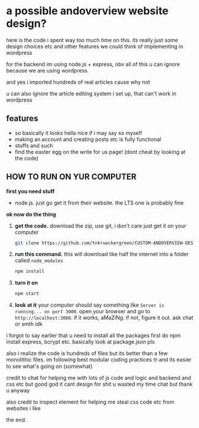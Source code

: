 # a possible andoverview website design?

here is the code i spent way too much time on this. its really just some design choices etc and other features we could think of implementing in wordpress

for the backend im using node.js + express, obv all of this u can ignore because we are using wordpress

and yes i imported hundreds of real articles cause why not

u can also ignore the article editing system i set up, that can't work in wordpress

## features

*   so basically it looks hella nice if i may say so myself
*   making an account and creating posts etc is fully functional
*   stuffs and such
*   find the easter egg on the write for us page! (dont cheat by looking at the code)

## HOW TO RUN ON YUR COMPUTER

**first you need stuff**
*   node.js. just go get it from their website. the LTS one is probably fine

**ok now do the thing**

1.  **get the code.** download the zip, use git, i don't care just get it on your computer
    ```sh
    git clone https://github.com/tnkrueckergreen/CUSTOM-ANDOVERVIEW-DESIGN-PROTOTYPE.git
    ```

2.  **run this command.** this will download like half the internet into a folder called `node_modules`
    ```sh
    npm install
    ```

3.  **turn it on**
    ```sh
    npm start
    ```

4.  **look at it** your computer should say something like `Server is running... on port 3000`. open your browser and go to `http://localhost:3000`. if it works, aMaZiNg. if not, figure it out. ask chat or smth idk

i forgot to say earlier that u need to install all the packages first do npm install express, bcrypt etc. basically look at package.json pls

also i realize the code is hundreds of files but its better than a few monolithic files. im following best modular coding practices 🤓 and its easier to see what's going on (somewhat)

credit to chat for helping me with lots of js code and logic and backend and css etc but good god it cant design for shit u wasted my time chat but thank u anyway

also credit to inspect element for helping me steal css code etc from websites i like

the end.
